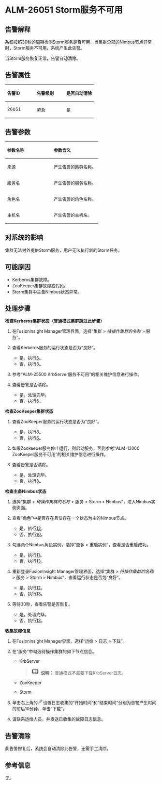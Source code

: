 # ALM-26051 Storm服务不可用<a name="ALM-26051"></a>

## 告警解释<a name="section37185649"></a>

系统按照30秒的周期检测Storm服务是否可用，当集群全部的Nimbus节点异常时，Storm服务不可用，系统产生此告警。

当Storm服务恢复正常，告警自动清除。

## 告警属性<a name="section66235391"></a>

<a name="table21607765"></a>
<table><thead align="left"><tr id="row53468795"><th class="cellrowborder" valign="top" width="33.33333333333333%" id="mcps1.1.4.1.1"><p id="p36005118"><a name="p36005118"></a><a name="p36005118"></a>告警ID</p>
</th>
<th class="cellrowborder" valign="top" width="33.33333333333333%" id="mcps1.1.4.1.2"><p id="p30733417"><a name="p30733417"></a><a name="p30733417"></a>告警级别</p>
</th>
<th class="cellrowborder" valign="top" width="33.33333333333333%" id="mcps1.1.4.1.3"><p id="p6378853"><a name="p6378853"></a><a name="p6378853"></a>是否自动清除</p>
</th>
</tr>
</thead>
<tbody><tr id="row46925081"><td class="cellrowborder" valign="top" width="33.33333333333333%" headers="mcps1.1.4.1.1 "><p id="p42835246"><a name="p42835246"></a><a name="p42835246"></a>26051</p>
</td>
<td class="cellrowborder" valign="top" width="33.33333333333333%" headers="mcps1.1.4.1.2 "><p id="p47102924"><a name="p47102924"></a><a name="p47102924"></a>紧急</p>
</td>
<td class="cellrowborder" valign="top" width="33.33333333333333%" headers="mcps1.1.4.1.3 "><p id="p57240474"><a name="p57240474"></a><a name="p57240474"></a>是</p>
</td>
</tr>
</tbody>
</table>

## 告警参数<a name="section59247607"></a>

<a name="table5966784"></a>
<table><thead align="left"><tr id="row11121133"><th class="cellrowborder" valign="top" width="50%" id="mcps1.1.3.1.1"><p id="p28396556"><a name="p28396556"></a><a name="p28396556"></a>参数名称</p>
</th>
<th class="cellrowborder" valign="top" width="50%" id="mcps1.1.3.1.2"><p id="p18419688"><a name="p18419688"></a><a name="p18419688"></a>参数含义</p>
</th>
</tr>
</thead>
<tbody><tr id="row2217734151412"><td class="cellrowborder" valign="top" width="50%" headers="mcps1.1.3.1.1 "><p id="p13858113752316"><a name="p13858113752316"></a><a name="p13858113752316"></a>来源</p>
</td>
<td class="cellrowborder" valign="top" width="50%" headers="mcps1.1.3.1.2 "><p id="p187931338134115"><a name="p187931338134115"></a><a name="p187931338134115"></a>产生告警的集群名称。</p>
</td>
</tr>
<tr id="row15599720"><td class="cellrowborder" valign="top" width="50%" headers="mcps1.1.3.1.1 "><p id="p39123317"><a name="p39123317"></a><a name="p39123317"></a>服务名</p>
</td>
<td class="cellrowborder" valign="top" width="50%" headers="mcps1.1.3.1.2 "><p id="p8746357"><a name="p8746357"></a><a name="p8746357"></a>产生告警的服务名称。</p>
</td>
</tr>
<tr id="row11608357"><td class="cellrowborder" valign="top" width="50%" headers="mcps1.1.3.1.1 "><p id="p37226997"><a name="p37226997"></a><a name="p37226997"></a>角色名</p>
</td>
<td class="cellrowborder" valign="top" width="50%" headers="mcps1.1.3.1.2 "><p id="p60983332"><a name="p60983332"></a><a name="p60983332"></a>产生告警的角色名称。</p>
</td>
</tr>
<tr id="row11979076"><td class="cellrowborder" valign="top" width="50%" headers="mcps1.1.3.1.1 "><p id="p66118565"><a name="p66118565"></a><a name="p66118565"></a>主机名</p>
</td>
<td class="cellrowborder" valign="top" width="50%" headers="mcps1.1.3.1.2 "><p id="p10240775"><a name="p10240775"></a><a name="p10240775"></a>产生告警的主机名。</p>
</td>
</tr>
</tbody>
</table>

## 对系统的影响<a name="section63466420"></a>

集群无法对外提供Storm服务，用户无法执行新的Storm任务。

## 可能原因<a name="section34326869"></a>

-   Kerberos集群故障。
-   ZooKeeper集群故障或假死。
-   Storm集群中主备Nimbus状态异常。

## 处理步骤<a name="section40506373"></a>

**检查Kerberos集群状态（普通模式集群跳过此步骤）**

1.  在FusionInsight Manager管理界面，选择“集群 \>  _待操作集群的名称_  \> 服务”。
2.  查看Kerberos服务的运行状态是否为“良好”。
    -   是，执行[5](#li42874189394)。
    -   否，执行[3](#li11288151863919)。

3.  <a name="li11288151863919"></a>参考“ALM-25500 KrbServer服务不可用”的相关维护信息进行操作。
4.  查看告警是否清除。
    -   是，处理完毕。
    -   否，执行[5](#li42874189394)。


**检查ZooKeeper集群状态**

1.  <a name="li42874189394"></a>查看ZooKeeper服务的运行状态是否为“良好”。
    -   是，执行[8](#li34206127201223)。
    -   否，执行[6](#li20287191816396)。

2.  <a name="li20287191816396"></a>如果Zookeeper服务停止运行，则启动服务，否则参考“ALM-13000 ZooKeeper服务不可用”的相关维护信息进行操作。
3.  查看告警是否清除。
    -   是，处理完毕。
    -   否，执行[8](#li34206127201223)。


**检查主备Nimbus状态**

1.  <a name="li34206127201223"></a>选择“集群 \>  _待操作集群的名称_  \> 服务 \> Storm \> Nimbus”，进入Nimbus实例页面。
2.  查看“角色”中是否存在且仅存在一个状态为主的Nimbus节点。
    -   是，执行[13](#li51454142201223)。
    -   否，执行[10](#li51789495201223)。

3.  <a name="li51789495201223"></a>勾选两个Nimbus角色实例，选择“更多 \> 重启实例”，查看是否重启成功。
    -   是，执行[11](#li38539002201223)。
    -   否，执行[13](#li51454142201223)。

4.  <a name="li38539002201223"></a>重新登录FusionInsight Manager管理界面，选择“集群 \>  _待操作集群的名称_  \> 服务 \> Storm \> Nimbus”，查看运行状态是否为“良好”。
    -   是，执行[12](#li50456369201223)。
    -   否，执行[13](#li51454142201223)。

5.  <a name="li50456369201223"></a>等待30秒，查看告警是否恢复。
    -   是，处理完毕。
    -   否，执行[13](#li51454142201223)。


**收集故障信息**

1.  <a name="li51454142201223"></a>在FusionInsight Manager界面，选择“运维 \> 日志 \> 下载”。
2.  在“服务”中勾选待操作集群的如下节点信息。
    -   KrbServer

        >![](public_sys-resources/icon-note.gif) **说明：** 
        >普通模式不需要下载KrbServer日志。

    -   ZooKeeper
    -   Storm

3.  单击右上角的![](figures/zh-cn_image_0263895532.png)设置日志收集的“开始时间”和“结束时间”分别为告警产生时间的前后10分钟，单击“下载”。
4.  请联系运维人员，并发送已收集的故障日志信息。

## 告警清除<a name="section169311343318"></a>

此告警修复后，系统会自动清除此告警，无需手工清除。

## 参考信息<a name="section29013044"></a>

无。

